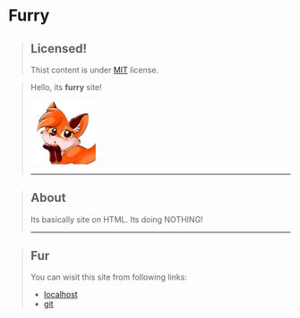 # Furry

> ## Licensed!
> Thist content is under [MIT](LICENSE "Go to this LICENSE file.") license.

> Hello, its **furry** site!
> 
> <img src="source/cutie%20fox.png" width="25%" height="25%">
> <hr>

> ## About
> Its basically site on HTML. Its doing NOTHING!
> <hr>

> ## Fur
> You can wisit this site from following links:
> - [localhost](https://google.com/ "Run a localhost!")
> - [git](https://github.com/ "Github.")
